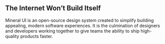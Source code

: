 ## The Internet Won’t Build Itself

Mineral UI is an open-source design system created to simplify building
appealing, modern software experiences. It is the culmination of designers and
developers working together to give teams the ability to ship high-quality
products faster.

<CallsToAction />
